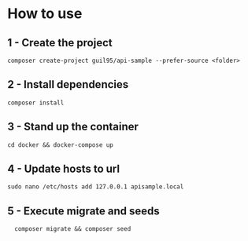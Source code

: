 # How to use

## 1 - Create the project
``` 
composer create-project guil95/api-sample --prefer-source <folder>
```

## 2 - Install dependencies
```
composer install
```

## 3 - Stand up the container

```
cd docker && docker-compose up
```

## 4 - Update hosts to url

```
sudo nano /etc/hosts add 127.0.0.1 apisample.local 
```

## 5 - Execute migrate and seeds

```
  composer migrate && composer seed
```
